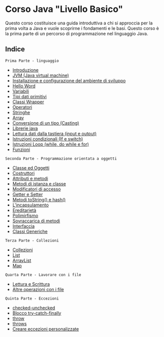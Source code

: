 
# Corso Java "Livello Basico"

Questo corso costituisce una guida introduttiva a chi si approccia per la prima volta a Java e vuole scoprirne i fondamenti e le basi.  Questo corso è la prima parte di un percorso di programmazione nel linguaggio Java.

## Indice
`Prima Parte - linguaggio`

* [Introduzione](https://github.com/peruvianit/corso-java-basico/wiki/Introduzione)
* [JVM (Java virtual machine)](https://github.com/peruvianit/corso-java-basico/wiki/JVM-(Java-virtual-machine))
* [Installazione e configurazione del ambiente di sviluppo](https://github.com/peruvianit/corso-java-basico/wiki/Installazione-e-configurazione-del-ambiente-di-sviluppo)
* [Hello Word](https://github.com/peruvianit/corso-java-basico/wiki/Hello-Word)
* [Variabili](https://github.com/peruvianit/corso-java-basico/wiki/Variabili)
* [Tipi dati primitivi](https://github.com/peruvianit/corso-java-basico/wiki/Tipi-dati-primitivi)
* [Classi Wrapper](https://github.com/peruvianit/corso-java-basico/wiki/Classi-Wrapper)
* [Operatori](https://github.com/peruvianit/corso-java-basico/wiki/Operatori)
* [Stringhe](https://github.com/peruvianit/corso-java-basico/wiki/String)
* [Array](https://github.com/peruvianit/corso-java-basico/wiki/Array)
* [Conversione di un tipo (Casting)](https://github.com/peruvianit/corso-java-basico/wiki/Conversione-di-un-tipo-(Casting))
* [Librerie java](https://github.com/peruvianit/corso-java-basico/wiki/Librerie-java)
* [Lettura dati dalla tastiera (input e output)](https://github.com/peruvianit/corso-java-basico/wiki/Lettura-dati-dalla-tastiera-(input-e-output))
* [Istruzioni condizionali (If e switch)](https://github.com/peruvianit/corso-java-basico/wiki/Istruzioni-condizionali-(If-e-Switch))
* [Istruzioni Loop (while, do while e for)](https://github.com/peruvianit/corso-java-basico/wiki/Istruzioni-Loop-(while,-do-while-e-for))
* [Funzioni](https://github.com/peruvianit/corso-java-basico/wiki/Funzioni)

`Seconda Parte - Programmazione orientata a oggetti`
- [Classe ed Oggetti](https://github.com/peruvianit/corso-java-basico/wiki/Classe-ed-Oggetti)
- [Costruttori](https://github.com/peruvianit/corso-java-basico/wiki/Costruttori)
- [Attributi e metodi](https://github.com/peruvianit/corso-java-basico/wiki/Attributi-e-metodi)
- [Metodi di istanza e classe](https://github.com/peruvianit/corso-java-basico/wiki/Metodi-di-istanza-e-classe)
- [Modificatori di accesso](https://github.com/peruvianit/corso-java-basico/wiki/Modificatori-di-accesso)
- [Getter e Setter](https://github.com/peruvianit/corso-java-basico/wiki/Getter-e-Setter)
- [Metodi toString() e hash()](https://github.com/peruvianit/corso-java-basico/wiki/Metodi-toString()-e-hash())
- [L'incapsulamento](https://github.com/peruvianit/corso-java-basico/wiki/L'incapsulamento)
- [Ereditarietà](https://github.com/peruvianit/corso-java-basico/wiki/Ereditarietà)
- [Polimirfismo](https://github.com/peruvianit/corso-java-basico/wiki/polimorfismo)
- [Sovraccarica di metodi](https://github.com/peruvianit/corso-java-basico/wiki/Sovraccarica-di-metodi)
- [Interfaccia](https://github.com/peruvianit/corso-java-basico/wiki/Interfaccia)
- [Classi Generiche](https://github.com/peruvianit/corso-java-basico/wiki/Classi-Generiche)

`Terza Parte - Collezioni`
- [Collezioni](https://github.com/peruvianit/corso-java-basico/wiki/Collezioni)
- [List](https://github.com/peruvianit/corso-java-basico/wiki/List)
- [ArrayList](https://github.com/peruvianit/corso-java-basico/wiki/ArrayList)
- [Map](https://github.com/peruvianit/corso-java-basico/wiki/Map)

`Quarta Parte - Lavorare con i file`
- [Lettura e Scrittura](https://github.com/peruvianit/corso-java-basico/wiki/Lettura-e-Scrittura)
- [Altre operazioni con i file](https://github.com/peruvianit/corso-java-basico/wiki/Altre-operazioni-con-i-file)

`Quinta Parte - Eccezioni`
- [checked-unchecked](https://github.com/peruvianit/corso-java-basico/wiki/Checked-Unchecked)
- [Blocco try-catch-finally](https://github.com/peruvianit/corso-java-basico/wiki/Blocco-try-catch-finally)
- [throw](https://github.com/peruvianit/corso-java-basico/wiki/throw)
- [throws](https://github.com/peruvianit/corso-java-basico/wiki/throws)
- [Creare eccezioni personalizzate](https://github.com/peruvianit/corso-java-basico/wiki/Creare-eccezioni-personalizzate)
